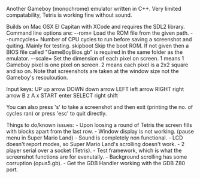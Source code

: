 Another Gameboy (monochrome) emulator written in C++. Very limited compatability,
Tetris is working fine without sound.

Builds on Mac OSX El Capitan with XCode and requires the SDL2 library. Command line
options are:
    --rom=<path rom>     Load the ROM file from the given path.
    --numcycles=<number> Number of CPU cycles to run before saving a screenshot
                         and quiting. Mainly for testing.
    skipboot             Skip the boot ROM. If not given then a BIOS file called
                         "GameBoyBios.gb" is required in the same folder as the
                         emulator.
    --scale=<number>     Set the dimension of each pixel on screen. 1 means 1 Gameboy
                         pixel is one pixel on screen. 2 means each pixel is a 2x2 square
                         and so on. Note that screenshots are taken at the window size
                         not the Gameboy's resouloution.

Input keys:
    UP      up arrow
    DOWN    down arrow
    LEFT    left arrow
    RIGHT   right arrow
    B       z
    A       x
    START   enter
    SELECT  right shift

You can also press 's' to take a screenshot and then exit (printing the no. of cycles ran) or
press 'esc' to quit directly.

Things to do/known issues:
    - Upon loosing a round of Tetris the screen fills with blocks apart from the last row.
    - Window display is not working. (pause menu in Super Mario Land)
    - Sound is completely non functional.
    - LCD doesn't report modes, so Super Mario Land's scrolling doesn't work.
    - 2 player serial over a socket (Tetris).
    - Test framework, which is what the screenshot functions are for evenutally.
    - Background scrolling has some corruption (opus5.gb).
    - Get the GDB Handler working with the GDB Z80 port.